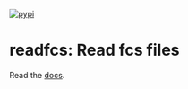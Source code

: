 [![pypi](https://img.shields.io/pypi/v/readfcs?color=%2334D058&label=pypi%20package)](https://pypi.org/project/readfcs)

# readfcs: Read fcs files

Read the [docs](https://lamin.ai/docs/readfcs).
